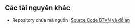 ## Các tài nguyên khác

* Repository chứa mã nguồn: [Source Code BTVN và đồ án](https://github.com/tanthokg/CSC13009_Mobile)